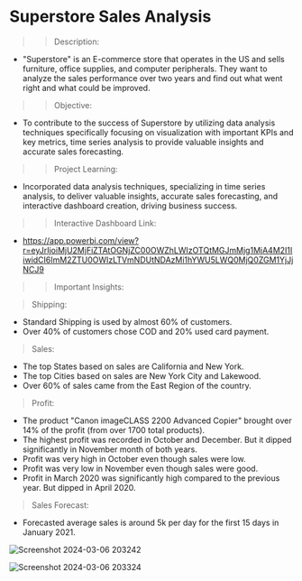 # Superstore Sales Analysis

>> Description: 
- "Superstore" is an E-commerce store that operates in the US and sells furniture, office supplies, and computer peripherals. They want to analyze the sales performance over two years and find out what went right and what could be improved.
 
>> Objective: 
- To contribute to the success of Superstore by utilizing data analysis techniques specifically focusing on visualization with important KPIs and key metrics, time series analysis to provide valuable insights and accurate sales forecasting.

>> Project Learning: 
- Incorporated data analysis techniques, specializing in time series analysis, to deliver valuable insights, accurate sales forecasting, and interactive dashboard creation, driving business success.

>> Interactive Dashboard Link:
- https://app.powerbi.com/view?r=eyJrIjoiMjU2MjFiZTAtOGNjZC00OWZhLWIzOTQtMGJmMjg1MjA4M2I1IiwidCI6ImM2ZTU0OWIzLTVmNDUtNDAzMi1hYWU5LWQ0MjQ0ZGM1YjJjNCJ9

>> Important Insights:

> Shipping: 
- Standard Shipping is used by almost 60% of customers.
- Over 40% of customers chose COD and 20% used card payment.

> Sales:
- The top States based on sales are California and New York.
- The top Cities based on sales are New York City and Lakewood.
- Over 60% of sales came from the East Region of the country.

> Profit:
- The product "Canon imageCLASS 2200 Advanced Copier" brought over 14% of the profit (from over 1700 total products).
- The highest profit was recorded in October and December. But it dipped significantly in November month of both years.
- Profit was very high in October even though sales were low.
- Profit was very low in November even though sales were good.
- Profit in March 2020 was significantly high compared to the previous year. But dipped in April 2020.

> Sales Forecast:
- Forecasted average sales is around 5k per day for the first 15 days in January 2021.

![Screenshot 2024-03-06 203242](https://github.com/pranaysingh-27/superstore_sales/assets/143386107/ea87c04d-798d-4e80-a86b-d1cb54b63d4e)

![Screenshot 2024-03-06 203324](https://github.com/pranaysingh-27/superstore_sales/assets/143386107/9e842434-df6a-492b-94fe-030761b1a929)
